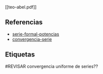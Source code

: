 [[teo-abel.pdf]]

## Referencias
- [serie-formal-potencias](./serie-formal-potencias.md)
- [convergencia-serie](./convergencia-serie.md)

## Etiquetas
#REVISAR convergencia uniforme de series??
